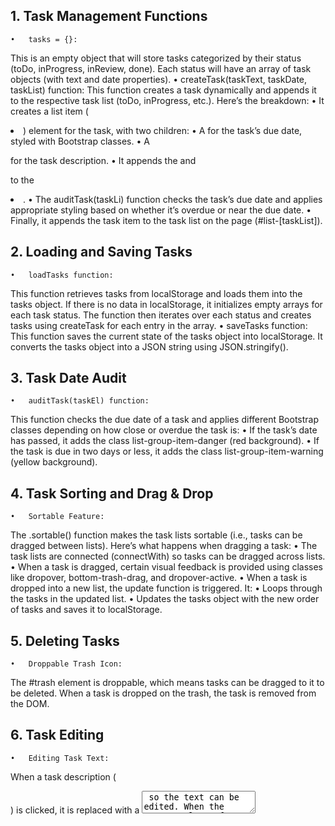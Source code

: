 ## 1. Task Management Functions

	•	tasks = {}:
This is an empty object that will store tasks categorized by their status (toDo, inProgress, inReview, done). Each status will have an array of task objects (with text and date properties).
	•	createTask(taskText, taskDate, taskList) function:
This function creates a task dynamically and appends it to the respective task list (toDo, inProgress, etc.). Here’s the breakdown:
	•	It creates a list item (<li>) element for the task, with two children:
	•	A <span> for the task’s due date, styled with Bootstrap classes.
	•	A <p> for the task description.
	•	It appends the <span> and <p> to the <li>.
	•	The auditTask(taskLi) function checks the task’s due date and applies appropriate styling based on whether it’s overdue or near the due date.
	•	Finally, it appends the task item to the task list on the page (#list-[taskList]).

## 2. Loading and Saving Tasks

	•	loadTasks function:
This function retrieves tasks from localStorage and loads them into the tasks object. If there is no data in localStorage, it initializes empty arrays for each task status. The function then iterates over each status and creates tasks using createTask for each entry in the array.
	•	saveTasks function:
This function saves the current state of the tasks object into localStorage. It converts the tasks object into a JSON string using JSON.stringify().

## 3. Task Date Audit

	•	auditTask(taskEl) function:
This function checks the due date of a task and applies different Bootstrap classes depending on how close or overdue the task is:
	•	If the task’s date has passed, it adds the class list-group-item-danger (red background).
	•	If the task is due in two days or less, it adds the class list-group-item-warning (yellow background).

## 4. Task Sorting and Drag & Drop

	•	Sortable Feature:
The .sortable() function makes the task lists sortable (i.e., tasks can be dragged between lists). Here’s what happens when dragging a task:
	•	The task lists are connected (connectWith) so tasks can be dragged across lists.
	•	When a task is dragged, certain visual feedback is provided using classes like dropover, bottom-trash-drag, and dropover-active.
	•	When a task is dropped into a new list, the update function is triggered. It:
	•	Loops through the tasks in the updated list.
	•	Updates the tasks object with the new order of tasks and saves it to localStorage.

## 5. Deleting Tasks

	•	Droppable Trash Icon:
The #trash element is droppable, which means tasks can be dragged to it to be deleted. When a task is dropped on the trash, the task is removed from the DOM.

## 6. Task Editing

	•	Editing Task Text:
When a task description (<p>) is clicked, it is replaced with a <textarea> so the text can be edited. When the textarea loses focus (blur event), the updated task text is saved to the tasks array and localStorage, and the <textarea> is replaced with a new <p>.
	•	Editing Task Due Date:
When the due date (<span>) is clicked, it is replaced with an <input type="text"> element that is hooked up to a jQuery date picker. Once a new date is selected and the input loses focus, the date is updated in the tasks array and localStorage, and the <input> is replaced by a new <span>.

## 7. Task Modal

	•	Adding a Task via Modal:
When the modal is triggered (opened via show.bs.modal), it clears the input fields for task description and due date. After the user enters values and clicks the save button (.btn-save), a new task is created and added to the toDo list. It is also saved to localStorage.

## 8. Clearing All Tasks

	•	#remove-tasks button:
This button clears all tasks from the page and from the tasks object. It empties the task arrays and removes all the tasks from the DOM using .empty() on each list.

## 9. Auto Auditing Task Due Dates

	•	setInterval Function:
Every 30 minutes, the tasks’ due dates are checked using the auditTask function. This ensures that if a task becomes overdue, the appropriate styling is applied automatically.

Key Features Using jQuery:

	•	Dynamic DOM Manipulation:
The code dynamically creates, updates, and removes elements from the DOM using jQuery methods like .append(), .replaceWith(), .remove(), etc.
	•	Event Handling:
The code listens for various events (click, blur, change, etc.) using jQuery’s .on() and .click() methods. These events are used for editing tasks, adding tasks, and interacting with the UI.

## Key Libraries:

	•	Bootstrap:
Provides the layout (grid system) and styling (e.g., badge, list-group-item, modal, etc.).
	•	jQuery:
Used extensively for DOM manipulation and event handling.
	•	jQuery UI:
Provides the sortable feature and the date picker.
	•	Moment.js:
A library for parsing, validating, and manipulating dates. Here, it’s used to calculate the task’s due date and determine if it’s overdue.

In summary, the code implements a robust task management system where users can create, edit, delete, and sort tasks, with real-time updates and deadline management. Key concepts like DOM manipulation, event handling, and usage of libraries (Bootstrap, jQuery, Moment.js) are employed to provide a smooth user experience.